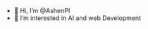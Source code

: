 - 👋 Hi, I’m @AshenPI
- 👀 I’m interested in AI and web Development 

<!---
AshenPI/AshenPI is a ✨ special ✨ repository because its `README.md` (this file) appears on your GitHub profile.
You can click the Preview link to take a look at your changes.
--->
